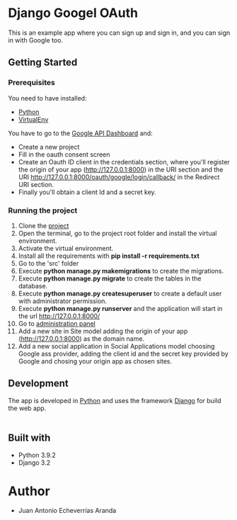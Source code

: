 # Django Googel OAuth

This is an example app where you can sign up and sign in, and you can sign in with Google too.


## Getting Started
### Prerequisites
You need to have installed:

- [Python](https://www.python.org/downloads/)
- [VirtualEnv](https://virtualenv.pypa.io/en/latest/index.html)
  
You have to go to the [Google API Dashboard](https://console.cloud.google.com/apis/dashboard) and:
- Create a new project
- Fill in the oauth consent screen
- Create an Oauth ID client in the credentials section, where you'll register the origin of your app (http://127.0.0.1:8000) in the URI section and the URI http://127.0.0.1:8000/oauth/google/login/callback/ in the Redirect URI section.
- Finally you'll obtain a client Id and a secret key.


### Running the project
1. Clone the [project](https://github.com/Echeverrias/django-google-oauth.git) </b>
2. Open the terminal, go to the project root folder and install the virtual environment.<br>
3. Activate the virtual environment.<br>
4. Install all the requirements with <b>pip install -r requirements.txt</b><br>
5. Go to the 'src' folder<br>
6. Execute <b>python manage.py makemigrations</b> to create the migrations.<br>
7. Execute <b>python manage.py migrate</b> to create the tables in the database.<br>
8. Execute <b>python manage.py createsuperuser</b> to create a default user with administrator permission.<br>
9. Execute <b>python manage.py runserver</b> and the application will start in the url <a href="http://127.0.0.1:8000/">http://127.0.0.1:8000/</a><br>
10. Go to [administration panel](http://127.0.0.1:8000/admin)
11. Add a new site in Site model adding the origin of your app (http://127.0.0.1:8000) as the domain name.
12. Add a new social application in Social Applications model choosing Google ass provider, adding the client id and the secret key provided by Google and chosing your origin app as chosen sites.

## Development
The app is developed in [Python](https://www.python.org) and uses the framework [Django](https://www.djangoproject.com/) for build the web app.<br><br>

## Built with
* Python 3.9.2
* Django 3.2

# Author
* Juan Antonio Echeverrías Aranda